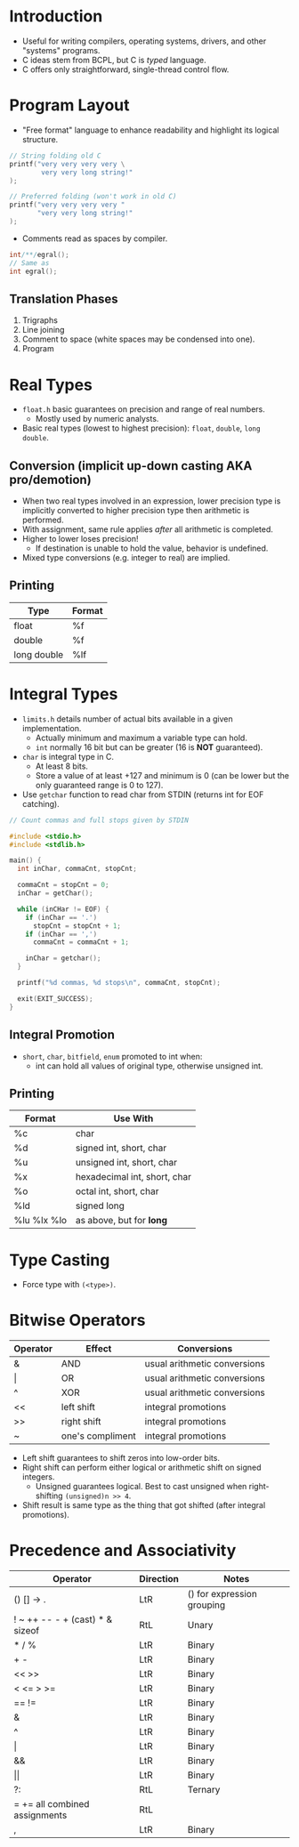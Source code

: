<!--
  Author: NE- https://github.com/NE-
  Date: 2022 September 10
  Purpose: General C notes
-->

# Introduction
- Useful for writing compilers, operating systems, drivers, and other "systems" programs.
- C ideas stem from BCPL, but C is *typed* language.
- C offers only straightforward, single-thread control flow.

# Program Layout
- "Free format" language to enhance readability and highlight its logical structure.
```C
// String folding old C
printf("very very very very \
        very very long string!"
);

// Preferred folding (won't work in old C)
printf("very very very very "
       "very very long string!"
);
```
- Comments read as spaces by compiler.
```c
int/**/egral();
// Same as
int egral();
```

## Translation Phases
 1. Trigraphs
 2. Line joining
 3. Comment to space (white spaces may be condensed into one).
 4. Program

# Real Types
- `float.h` basic guarantees on precision and range of real numbers.
  - Mostly used by numeric analysts.
- Basic real types (lowest to highest precision): `float`, `double`, `long double`.
## Conversion (implicit up-down casting AKA pro/demotion)
- When two real types involved in an expression, lower precision type is implicitly converted to higher precision type then arithmetic is performed.
- With assignment, same rule applies *after* all arithmetic is completed.
- Higher to lower loses precision!
  - If destination is unable to hold the value, behavior is undefined.
- Mixed type conversions (e.g. integer to real) are implied.
## Printing
 | Type | Format |
 | ---- | ------ |
 | float | %f |
 | double | %f |
 | long double | %lf |

# Integral Types
- `limits.h` details number of actual bits available in a given implementation.
  - Actually minimum and maximum a variable type can hold.
  - `int` normally 16 bit but can be greater (16 is **NOT** guaranteed).
- `char` is integral type in C.
  - At least 8 bits.
  - Store a value of at least +127 and minimum is 0 (can be lower but the only guaranteed range is 0 to 127).
- Use `getchar` function to read char from STDIN (returns int for EOF catching).
```c
// Count commas and full stops given by STDIN

#include <stdio.h>
#include <stdlib.h>

main() {
  int inChar, commaCnt, stopCnt;

  commaCnt = stopCnt = 0;
  inChar = getChar();

  while (inCHar != EOF) {
    if (inChar == '.')
      stopCnt = stopCnt + 1;
    if (inChar == ',')
      commaCnt = commaCnt + 1;

    inChar = getchar();
  }

  printf("%d commas, %d stops\n", commaCnt, stopCnt);

  exit(EXIT_SUCCESS);
}
```
## Integral Promotion
- `short`, `char`, `bitfield`, `enum` promoted to int when:
  - int can hold all values of original type, otherwise unsigned int.

## Printing
 | Format | Use With |
 | ------ | -------- |
 | %c | char |
 | %d | signed int, short, char |
 | %u | unsigned int, short, char |
 | %x | hexadecimal int, short, char |
 | %o | octal int, short, char |
 | %ld | signed long |
 | %lu %lx %lo | as above, but for **long** |

# Type Casting
- Force type with `(<type>)`.

# Bitwise Operators
 | Operator | Effect | Conversions |
 | -------- | ------ | ----------- |
 | & | AND | usual arithmetic conversions |
 | \| | OR | usual arithmetic conversions |
 | ^ | XOR | usual arithmetic conversions |
 | << | left shift | integral promotions |
 | >> | right shift | integral promotions |
 | ~ | one's compliment | integral promotions |
- Left shift guarantees to shift zeros into low-order bits.
- Right shift can perform either logical or arithmetic shift on signed integers.
  - Unsigned guarantees logical. Best to cast unsigned when right-shifting `(unsigned)n >> 4`.
- Shift result is same type as the thing that got shifted (after integral promotions).

# Precedence and Associativity
 | Operator | Direction | Notes |
 | -------- | --------- | ----- |
 | () [] -> . | LtR | () for expression grouping |
 | ! ~ ++ -- - + (cast) * & sizeof | RtL | Unary |
 | * / % | LtR | Binary |
 | + - | LtR | Binary |
 | << >> | LtR | Binary |
 | < <= > >= | LtR | Binary |
 | == != | LtR | Binary |
 | & | LtR | Binary |
 | ^ | LtR | Binary |
 | \| | LtR | Binary |
 | && | LtR | Binary |
 | \|\| | LtR | Binary |
 | ?: | RtL | Ternary |
 | = += all combined assignments | RtL |  |
 | , | LtR | Binary |
